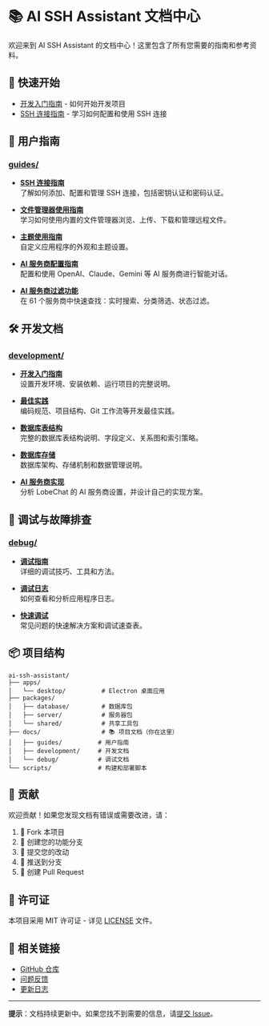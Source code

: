 # 📚 AI SSH Assistant 文档中心

欢迎来到 AI SSH Assistant 的文档中心！这里包含了所有您需要的指南和参考资料。

## 🚀 快速开始

- [开发入门指南](development/getting-started.md) - 如何开始开发项目
- [SSH 连接指南](guides/ssh-connection.md) - 学习如何配置和使用 SSH 连接

## 📖 用户指南

### [guides/](guides/)

- **[SSH 连接指南](guides/ssh-connection.md)**  
  了解如何添加、配置和管理 SSH 连接，包括密钥认证和密码认证。

- **[文件管理器使用指南](guides/file-manager.md)**  
  学习如何使用内置的文件管理器浏览、上传、下载和管理远程文件。

- **[主题使用指南](guides/theme.md)**  
  自定义应用程序的外观和主题设置。

- **[AI 服务商配置指南](guides/ai-providers.md)**  
  配置和使用 OpenAI、Claude、Gemini 等 AI 服务商进行智能对话。

- **[AI 服务商过滤功能](guides/ai-provider-filter.md)**  
  在 61 个服务商中快速查找：实时搜索、分类筛选、状态过滤。

## 🛠️ 开发文档

### [development/](development/)

- **[开发入门指南](development/getting-started.md)**  
  设置开发环境、安装依赖、运行项目的完整说明。

- **[最佳实践](development/best-practices.md)**  
  编码规范、项目结构、Git 工作流等开发最佳实践。

- **[数据库表结构](development/database-schema.md)**  
  完整的数据库表结构说明、字段定义、关系图和索引策略。

- **[数据库存储](development/database-storage.md)**  
  数据库架构、存储机制和数据管理说明。

- **[AI 服务商实现](development/ai-provider-implementation.md)**  
  分析 LobeChat 的 AI 服务商设置，并设计自己的实现方案。

## 🐛 调试与故障排查

### [debug/](debug/)

- **[调试指南](debug/debug-guide.md)**  
  详细的调试技巧、工具和方法。

- **[调试日志](debug/debug-logs.md)**  
  如何查看和分析应用程序日志。

- **[快速调试](debug/quick-debug.md)**  
  常见问题的快速解决方案和调试速查表。

## 📦 项目结构

```
ai-ssh-assistant/
├── apps/
│   └── desktop/          # Electron 桌面应用
├── packages/
│   ├── database/         # 数据库包
│   ├── server/           # 服务器包
│   └── shared/           # 共享工具包
├── docs/                 # 📚 项目文档（你在这里）
│   ├── guides/          # 用户指南
│   ├── development/     # 开发文档
│   └── debug/           # 调试文档
└── scripts/             # 构建和部署脚本
```

## 🤝 贡献

欢迎贡献！如果您发现文档有错误或需要改进，请：

1. 🍴 Fork 本项目
2. 🔧 创建您的功能分支
3. 📝 提交您的改动
4. 🚀 推送到分支
5. 🎉 创建 Pull Request

## 📄 许可证

本项目采用 MIT 许可证 - 详见 [LICENSE](../LICENSE) 文件。

## 🔗 相关链接

- [GitHub 仓库](https://github.com/yourusername/ai-ssh-assistant)
- [问题反馈](https://github.com/yourusername/ai-ssh-assistant/issues)
- [更新日志](../CHANGELOG.md)

---

**提示**：文档持续更新中。如果您找不到需要的信息，请[提交 Issue](https://github.com/yourusername/ai-ssh-assistant/issues/new)。
